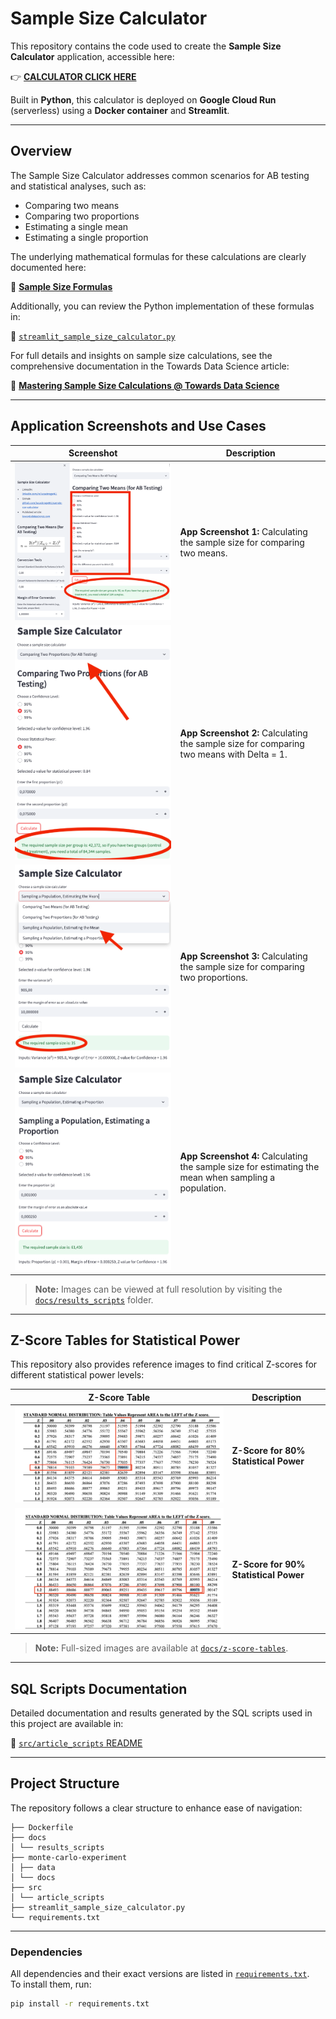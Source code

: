 # Sample Size Calculator

This repository contains the code used to create the **Sample Size Calculator** application, accessible here:

👉 [**CALCULATOR CLICK HERE**](http://18.231.252.63:8080/)  

Built in **Python**, this calculator is deployed on **Google Cloud Run** (serverless) using a **Docker container** and **Streamlit**.

---

## Overview

The Sample Size Calculator addresses common scenarios for AB testing and statistical analyses, such as:
- Comparing two means
- Comparing two proportions
- Estimating a single mean
- Estimating a single proportion

The underlying mathematical formulas for these calculations are clearly documented here:

🧮 [**Sample Size Formulas**](./docs/README.md)

Additionally, you can review the Python implementation of these formulas in:

🐍 [`streamlit_sample_size_calculator.py`](./streamlit_sample_size_calculator.py)

For full details and insights on sample size calculations, see the comprehensive documentation in the Towards Data Science article:

📖 [**Mastering Sample Size Calculations @ Towards Data Science**](https://towardsdatascience.com/mastering-sample-size-calculations-75afcddd2ff3)

---

## Application Screenshots and Use Cases

| Screenshot | Description |
|------------|-------------|
| ![Two Means](./docs/app_screenshots/a.app_two_means.png) | **App Screenshot 1:** Calculating the sample size for comparing two means. |
| ![Two Means Delta](./docs/app_screenshots/b.app_two_props.webp) | **App Screenshot 2:** Calculating the sample size for comparing two means with Delta = 1. |
| ![Two Proportions](./docs/app_screenshots/c.app_one_mean.webp) | **App Screenshot 3:** Calculating the sample size for comparing two proportions. |
| ![One Mean Estimation](./docs/app_screenshots/d.app_one_prop.webp) | **App Screenshot 4:** Calculating the sample size for estimating the mean when sampling a population. |

> **Note:** Images can be viewed at full resolution by visiting the [`docs/results_scripts`](./docs/results_scripts/) folder.

---

## Z-Score Tables for Statistical Power

This repository also provides reference images to find critical Z-scores for different statistical power levels:

| Z-Score Table | Description |
|---------------|-------------|
| ![80% Power](./docs/z-score-tables/z_score_stat_power_80.webp) | **Z-Score for 80% Statistical Power** |
| ![90% Power](./docs/z-score-tables/z_score_stat_power_90.png) | **Z-Score for 90% Statistical Power** |

> **Note:** Full-sized images are available at [`docs/z-score-tables`](./docs/z-score-tables).

---

## SQL Scripts Documentation

Detailed documentation and results generated by the SQL scripts used in this project are available in:

📑 [`src/article_scripts` README](./src/article_scripts/README.md)

---

## Project Structure

The repository follows a clear structure to enhance ease of navigation:



```
├── Dockerfile
├── docs
│ └── results_scripts
├── monte-carlo-experiment
│ ├── data
│ └── docs
├── src
│ └── article_scripts
├── streamlit_sample_size_calculator.py
└── requirements.txt
```


---

### Dependencies

All dependencies and their exact versions are listed in [`requirements.txt`](./requirements.txt).  
To install them, run:

```bash
pip install -r requirements.txt
```

